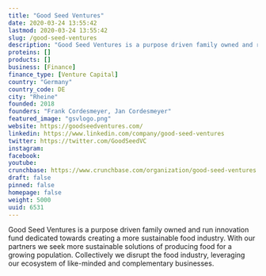 ```yaml
---
title: "Good Seed Ventures"
date: 2020-03-24 13:55:42
lastmod: 2020-03-24 13:55:42
slug: /good-seed-ventures
description: "Good Seed Ventures is a purpose driven family owned and run innovation fund dedicated towards creating a more sustainable food industry. With our partners we seek more sustainable solutions of producing food for a growing population. Collectively we disrupt the food industry, leveraging our ecosystem of like-minded and complementary businesses."
proteins: []
products: []
business: [Finance]
finance_type: [Venture Capital]
country: "Germany"
country_code: DE
city: "Rheine"
founded: 2018
founders: "Frank Cordesmeyer, Jan Cordesmeyer"
featured_image: "gsvlogo.png"
website: https://goodseedventures.com/
linkedin: https://www.linkedin.com/company/good-seed-ventures
twitter: https://twitter.com/GoodSeedVC
instagram: 
facebook: 
youtube: 
crunchbase: https://www.crunchbase.com/organization/good-seed-ventures
draft: false
pinned: false
homepage: false
weight: 5000
uuid: 6531
---
```

Good Seed Ventures is a purpose driven family owned and run innovation fund dedicated towards creating a more sustainable food industry. With our partners we seek more sustainable solutions of producing food for a growing population. Collectively we disrupt the food industry, leveraging our ecosystem of like-minded and complementary businesses.
